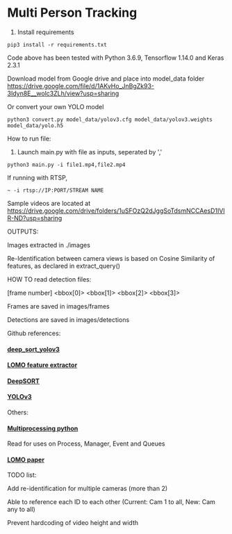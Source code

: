 # Multi Person Tracking

1. Install requirements

```
pip3 install -r requirements.txt 
```
Code above has been tested with Python 3.6.9, Tensorflow 1.14.0 and Keras 2.3.1 

Download model from Google drive and place into model_data folder
https://drive.google.com/file/d/1AKvHo_JnBgZk93-3Idyn8E__wolc3ZLh/view?usp=sharing

Or convert your own YOLO model 
```
python3 convert.py model_data/yolov3.cfg model_data/yolov3.weights model_data/yolo.h5
```
How to run file: 

1. Launch main.py with file as inputs, seperated by ','
```
python3 main.py -i file1.mp4,file2.mp4
```
If running with RTSP, 
```
~ -i rtsp://IP:PORT/STREAM NAME
```  

Sample videos are located at
https://drive.google.com/drive/folders/1uSFOzQ2dJggSoTdsmNCCAesD1IVIR-ND?usp=sharing
  

OUTPUTS:

Images extracted in ./images

Re-Identification between camera views is based on Cosine Similarity of features, as declared in extract_query()

HOW TO read detection files:

[frame number] <bbox[0]> <bbox[1]> <bbox[2]> <bbox[3]>

Frames are saved in images/frames

Detections are saved in images/detections

Github references:
#### [deep_sort_yolov3](https://github.com/yehengchen/Object-Detection-and-Tracking/tree/master/OneStage/yolo/deep_sort_yolov3)
#### [LOMO feature extractor](https://github.com/dongb5/LOMO-feature-extractor)
#### [DeepSORT](https://github.com/nwojke/deep_sort)
#### [YOLOv3](https://github.com/Qidian213/deep_sort_yolov3)

Others:
#### [Multiprocessing python](https://docs.python.org/3/library/multiprocessing.html)

Read for uses on Process, Manager, Event and Queues

#### [LOMO paper](https://www.cv-foundation.org/openaccess/content_cvpr_2015/papers/Liao_Person_Re-Identification_by_2015_CVPR_paper.pdf)


TODO list:

Add re-identification for multiple cameras (more than 2)

Able to reference each ID to each other (Current: Cam 1 to all, New: Cam any to all)

Prevent hardcoding of video height and width

